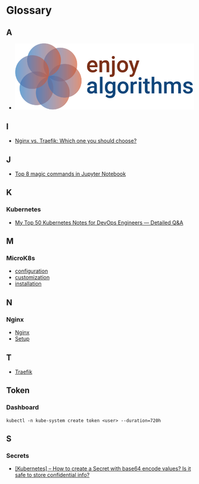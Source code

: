 # Glossary

## A

- [![alt text](image.png)](https://www.enjoyalgorithms.com/)

## I

- [Nginx vs. Traefik: Which one you should choose?](https://medium.com/@thekubeguy/nginx-vs-traefik-which-one-you-should-choose-e6e841b56634)

## J

- [Top 8 magic commands in Jupyter Notebook](https://towardsdatascience.com/top-8-magic-commands-in-jupyter-notebook-c1582e813560)

## K

### Kubernetes
- [My Top 50 Kubernetes Notes for DevOps Engineers — Detailed Q&A](https://medium.com/@thecloudarchitect/my-top-50-kubernetes-notes-for-devops-engineers-detailed-q-a-9d9c375c0076)

## M

### MicroK8s
- [configuration](../setup/notes.md)
- [customization](../setup/microk8s.md)
- [installation](../setup/README.md)

## N

### Nginx
- [Nginx](#i)
- [Setup](../setup/microk8s.md)

## T

- [Traefik](#i)

## Token

### Dashboard
    kubectl -n kube-system create token <user> --duration=720h

## S

### Secrets

- [[Kubernetes] – How to create a Secret with base64 encode values? Is it safe to store confidential info?](https://dev4devs.com/2019/10/22/kubernetes-how-to-create-a-secret-with-base64-encode-values-is-it-safe-to-store-confidential-information/)